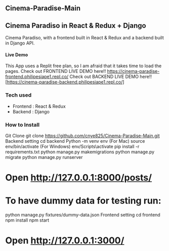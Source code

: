 ## Cinema-Paradise-Main
## Cinema Paradiso in React & Redux + Django
Cinema Paradiso, with a frontend built in React & Redux and a backend built in Django API.
#### Live Demo
This App uses a Replit free plan, so I am afraid that it takes time to load the pages.
Check out FRONTEND LIVE DEMO here!! https://cinema-paradise-frontend.philipesiape1.repl.co/
Check out BACKEND LIVE DEMO here!! [https://cinema-paradise-backend.philipesiape1.repl.co/]
### Tech used
* Frontend : React & Redux
* Backend : Django
### How to Install
Git Clone
git clone https://github.com/cnye825/Cinema-Paradise-Main.git
Backend setting
cd backend
Python -m venv env
(For Mac) source env/bin/activate
(For Windows) env/Scripts\activate
pip install -r requirements.txt
python manage.py makemigrations
python manage.py migrate
python manage.py runserver
# Open http://127.0.0.1:8000/posts/

# To have dummy data for testing run:
python manage.py fixtures/dummy-data.json
Frontend setting
cd frontend
npm install
npm start
# Open http://127.0.0.1:3000/
